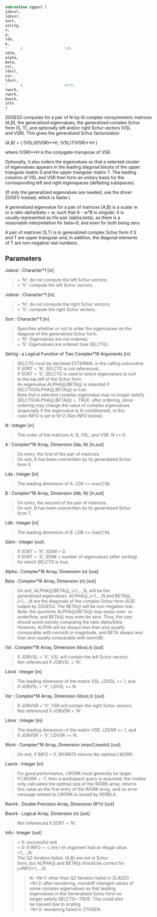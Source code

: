 ```fortran  
subroutine zgges3 (  
jobvsl,  
jobvsr,  
sort,  
selctg,  
n,  
a,  
lda,  
b,  
*      $                   ldb,  
sdim,  
alpha,  
beta,  
vsl,  
ldvsl,  
vsr,  
ldvsr,  
*      $                   work,  
lwork,  
rwork,  
bwork,  
info  
)  
```  
  
ZGGES3 computes for a pair of N-by-N complex nonsymmetric matrices  
(A,B), the generalized eigenvalues, the generalized complex Schur  
form (S, T), and optionally left and/or right Schur vectors (VSL  
and VSR). This gives the generalized Schur factorization  
  
(A,B) = ( (VSL)*S*(VSR)**H, (VSL)*T*(VSR)**H )  
  
where (VSR)**H is the conjugate-transpose of VSR.  
  
Optionally, it also orders the eigenvalues so that a selected cluster  
of eigenvalues appears in the leading diagonal blocks of the upper  
triangular matrix S and the upper triangular matrix T. The leading  
columns of VSL and VSR then form an unitary basis for the  
corresponding left and right eigenspaces (deflating subspaces).  
  
(If only the generalized eigenvalues are needed, use the driver  
ZGGEV instead, which is faster.)  
  
A generalized eigenvalue for a pair of matrices (A,B) is a scalar w  
or a ratio alpha/beta = w, such that  A - w*B is singular.  It is  
usually represented as the pair (alpha,beta), as there is a  
reasonable interpretation for beta=0, and even for both being zero.  
  
A pair of matrices (S,T) is in generalized complex Schur form if S  
and T are upper triangular and, in addition, the diagonal elements  
of T are non-negative real numbers.  
  
## Parameters  
Jobvsl : Character*1 [in]  
> = 'N':  do not compute the left Schur vectors;  
> = 'V':  compute the left Schur vectors.  
  
Jobvsr : Character*1 [in]  
> = 'N':  do not compute the right Schur vectors;  
> = 'V':  compute the right Schur vectors.  
  
Sort : Character*1 [in]  
> Specifies whether or not to order the eigenvalues on the  
> diagonal of the generalized Schur form.  
> = 'N':  Eigenvalues are not ordered;  
> = 'S':  Eigenvalues are ordered (see SELCTG).  
  
Selctg : a Logical Function of Two Complex*16 Arguments [in]  
> SELCTG must be declared EXTERNAL in the calling subroutine.  
> If SORT = 'N', SELCTG is not referenced.  
> If SORT = 'S', SELCTG is used to select eigenvalues to sort  
> to the top left of the Schur form.  
> An eigenvalue ALPHA(j)/BETA(j) is selected if  
> SELCTG(ALPHA(j),BETA(j)) is true.  
> Note that a selected complex eigenvalue may no longer satisfy  
> SELCTG(ALPHA(j),BETA(j)) = .TRUE. after ordering, since  
> ordering may change the value of complex eigenvalues  
> (especially if the eigenvalue is ill-conditioned), in this  
> case INFO is set to N+2 (See INFO below).  
  
N : Integer [in]  
> The order of the matrices A, B, VSL, and VSR.  N >= 0.  
  
A : Complex*16 Array, Dimension (lda, N) [in,out]  
> On entry, the first of the pair of matrices.  
> On exit, A has been overwritten by its generalized Schur  
> form S.  
  
Lda : Integer [in]  
> The leading dimension of A.  LDA >= max(1,N).  
  
B : Complex*16 Array, Dimension (ldb, N) [in,out]  
> On entry, the second of the pair of matrices.  
> On exit, B has been overwritten by its generalized Schur  
> form T.  
  
Ldb : Integer [in]  
> The leading dimension of B.  LDB >= max(1,N).  
  
Sdim : Integer [out]  
> If SORT = 'N', SDIM = 0.  
> If SORT = 'S', SDIM = number of eigenvalues (after sorting)  
> for which SELCTG is true.  
  
Alpha : Complex*16 Array, Dimension (n) [out]  
  
Beta : Complex*16 Array, Dimension (n) [out]  
> On exit,  ALPHA(j)/BETA(j), j=1,...,N, will be the  
> generalized eigenvalues.  ALPHA(j), j=1,...,N  and  BETA(j),  
> j=1,...,N  are the diagonals of the complex Schur form (A,B)  
> output by ZGGES3. The  BETA(j) will be non-negative real.  
> Note: the quotients ALPHA(j)/BETA(j) may easily over- or  
> underflow, and BETA(j) may even be zero.  Thus, the user  
> should avoid naively computing the ratio alpha/beta.  
> However, ALPHA will be always less than and usually  
> comparable with norm(A) in magnitude, and BETA always less  
> than and usually comparable with norm(B).  
  
Vsl : Complex*16 Array, Dimension (ldvsl,n) [out]  
> If JOBVSL = 'V', VSL will contain the left Schur vectors.  
> Not referenced if JOBVSL = 'N'.  
  
Ldvsl : Integer [in]  
> The leading dimension of the matrix VSL. LDVSL >= 1, and  
> if JOBVSL = 'V', LDVSL >= N.  
  
Vsr : Complex*16 Array, Dimension (ldvsr,n) [out]  
> If JOBVSR = 'V', VSR will contain the right Schur vectors.  
> Not referenced if JOBVSR = 'N'.  
  
Ldvsr : Integer [in]  
> The leading dimension of the matrix VSR. LDVSR >= 1, and  
> if JOBVSR = 'V', LDVSR >= N.  
  
Work : Complex*16 Array, Dimension (max(1,lwork)) [out]  
> On exit, if INFO = 0, WORK(1) returns the optimal LWORK.  
  
Lwork : Integer [in]  
> For good performance, LWORK must generally be larger.  
> If LWORK = -1, then a workspace query is assumed; the routine  
> only calculates the optimal size of the WORK array, returns  
> this value as the first entry of the WORK array, and no error  
> message related to LWORK is issued by XERBLA.  
  
Rwork : Double Precision Array, Dimension (8*n) [out]  
  
Bwork : Logical Array, Dimension (n) [out]  
> Not referenced if SORT = 'N'.  
  
Info : Integer [out]  
> = 0:  successful exit  
> < 0:  if INFO = -i, the i-th argument had an illegal value.  
> =1,...,N:  
> The QZ iteration failed.  (A,B) are not in Schur  
> form, but ALPHA(j) and BETA(j) should be correct for  
> j=INFO+1,...,N.  
> > N:  =N+1: other than QZ iteration failed in ZLAQZ0  
> =N+2: after reordering, roundoff changed values of  
> some complex eigenvalues so that leading  
> eigenvalues in the Generalized Schur form no  
> longer satisfy SELCTG=.TRUE.  This could also  
> be caused due to scaling.  
> =N+3: reordering failed in ZTGSEN.  
  
